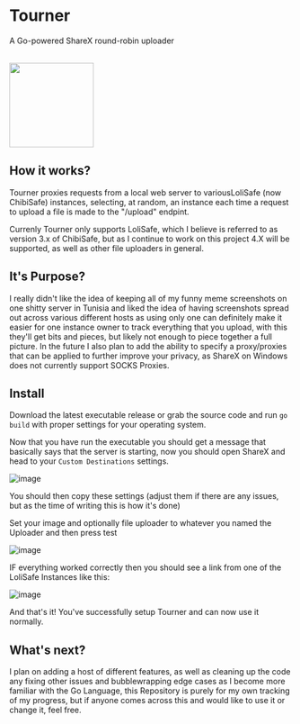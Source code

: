 # Tourner
A Go-powered ShareX round-robin uploader

<br>
<img src="https://user-images.githubusercontent.com/114883905/195212649-a452f58e-cef9-4270-8428-ab8e593c3700.png" height="150" />

## How it works?
Tourner proxies requests from a local web server to variousLoliSafe (now ChibiSafe) instances, selecting, at random, an instance each time a request to upload a file is made to the "/upload" endpint.

Currenly Tourner only supports LoliSafe, which I believe is referred to as version 3.x of ChibiSafe, but as I continue to work on this project 4.X will be supported, as well as other file uploaders in general.


## It's Purpose?
I really didn't like the idea of keeping all of my funny meme screenshots on one shitty server in Tunisia and liked the idea of having screenshots spread out across various different hosts as using only one can definitely make it easier for one instance owner to track everything that you upload, with this they'll get bits and pieces, but likely not enough to piece together a full picture. In the future I also plan to add the ability to specify a proxy/proxies that can be applied to further improve your privacy, as ShareX on Windows does not currently support SOCKS Proxies.


## Install

Download the latest executable release or grab the source code and run ``` go build ``` with proper settings for your operating system.

Now that you have run the executable you should get a message that basically says that the server is starting, now you should open ShareX and head to your ```Custom Destinations``` settings.

![image](https://user-images.githubusercontent.com/114883905/195211814-626c2dc1-8403-42f5-9bdc-6c1cf5ef8a14.png)

You should then copy these settings (adjust them if there are any issues, but as the time of writing this is how it's done) 

Set your image and optionally file uploader to whatever you named the Uploader and then press test

![image](https://user-images.githubusercontent.com/114883905/195211980-052e2692-0e9f-4731-ae40-c1f7bce203a3.png)

IF everything worked correctly then you should see a link from one of the LoliSafe Instances like this:

![image](https://user-images.githubusercontent.com/114883905/195212084-1f528374-c715-48c6-9f5f-6f866dfa6b1f.png)

And that's it! You've successfully setup Tourner and can now use it normally.


## What's next?

I plan on adding a host of different features, as well as cleaning up the code any fixing other issues and bubblewrapping edge cases as I become more familiar with the Go Language, this Repository is purely for my own tracking of my progress, but if anyone comes across this and would like to use it or change it, feel free.

